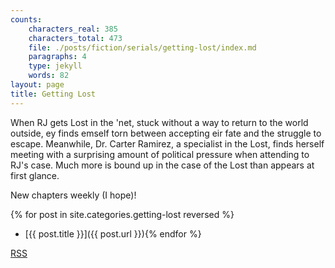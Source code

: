 ```yaml
---
counts:
    characters_real: 385
    characters_total: 473
    file: ./posts/fiction/serials/getting-lost/index.md
    paragraphs: 4
    type: jekyll
    words: 82
layout: page
title: Getting Lost
---
```


When RJ gets Lost in the 'net, stuck without a way to return to the world outside, ey finds emself torn between accepting eir fate and the struggle to escape.  Meanwhile, Dr. Carter Ramirez, a specialist in the Lost, finds herself meeting with a surprising amount of political pressure when attending to RJ's case.  Much more is bound up in the case of the Lost than appears at first glance.

New chapters weekly (I hope)!

{% for post in site.categories.getting-lost reversed %}
* [{{ post.title }}]({{ post.url }}){% endfor %}

[RSS](/posts/fiction/serials/getting-lost/feed.xml)
